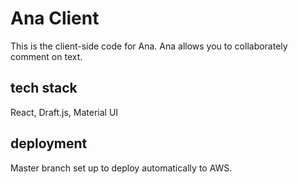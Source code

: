 # Ana Client

This is the client-side code for Ana. Ana allows you to collaborately comment on text.

## tech stack

React, Draft.js, Material UI

## deployment

Master branch set up to deploy automatically to AWS.
